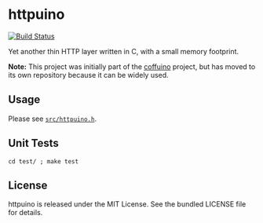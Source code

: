 httpuino
========

[![Build
Status](https://travis-ci.org/willdurand/httpuino.svg?branch=master)](https://travis-ci.org/willdurand/httpuino)

Yet another thin HTTP layer written in C, with a small memory footprint.

**Note:** This project was initially part of the
[coffuino](https://github.com/willdurand/coffuino) project, but has moved to its
own repository because it can be widely used.


Usage
-----

Please see
[`src/httpuino.h`](https://github.com/willdurand/httpuino/blob/master/src/httpuino.h).


Unit Tests
----------

    cd test/ ; make test


License
-------

httpuino is released under the MIT License. See the bundled LICENSE file for
details.

